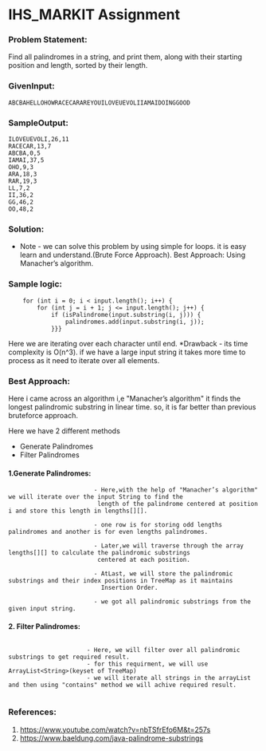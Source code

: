 # IHS_MARKIT Assignment

### Problem Statement:

Find all palindromes in a string, and print them, along with their starting position and length, sorted by their length.

### GivenInput:  
```
ABCBAHELLOHOWRACECARAREYOUILOVEUEVOLIIAMAIDOINGGOOD
```
### SampleOutput:
```
ILOVEUEVOLI,26,11
RACECAR,13,7
ABCBA,0,5
IAMAI,37,5
OHO,9,3
ARA,18,3
RAR,19,3
LL,7,2
II,36,2
GG,46,2
OO,48,2
```
### Solution:

* Note - we can solve this problem by using simple for loops. it is easy learn and understand.(Brute Force Approach).
        Best Approach: Using Manacher’s algorithm.

### Sample logic:
```
    for (int i = 0; i < input.length(); i++) {
        for (int j = i + 1; j <= input.length(); j++) {
            if (isPalindrome(input.substring(i, j))) {
                palindromes.add(input.substring(i, j));
            }}}
 ```
Here we are iterating over each character until end.
*Drawback - its time complexity is O(n^3).
             if we have a large input string it takes more time to process as it need to iterate over all elements.
          
### Best Approach:

Here i came across an algorithm i,e "Manacher’s algorithm" it finds the longest palindromic substring in linear time.
so, it is far better than previous bruteforce approach.

Here we have 2 different methods 
* Generate Palindromes
* Filter Palindromes
                                 
#### 1.Generate Palindromes:
```
                        - Here,with the help of "Manacher’s algorithm" we will iterate over the input String to find the 
                         length of the palindrome centered at position i and store this length in lengths[][].
                         
                        - one row is for storing odd lengths palindromes and another is for even lengths palindromes.
                        
                        - Later,we will traverse through the array lengths[][] to calculate the palindromic substrings 
                         centered at each position.
                        
                        - AtLast, we will store the palindromic substrings and their index positions in TreeMap as it maintains
                          Insertion Order.
                        
                        - we got all palindromic substrings from the given input string.
```

#### 2. Filter Palindromes:
```
                      
                      - Here, we will filter over all palindromic substrings to get required result.
                      - for this requirment, we will use ArrayList<String>(keyset of TreeMap)
                      - we will iterate all strings in the arrayList and then using "contains" method we will achive required result.
                     
```
 
 ### References:

 1. https://www.youtube.com/watch?v=nbTSfrEfo6M&t=257s
 2. https://www.baeldung.com/java-palindrome-substrings
 
                       
